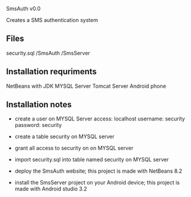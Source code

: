 SmsAuth v0.0

Creates a SMS authentication system

Files
------
security.sql
/SmsAuth
/SmsServer

Installation requriments
-------------------------
NetBeans with JDK
MYSQL Server
Tomcat Server
Android phone

Installation notes
--------------------
- create a user on MYSQL Server
    access: localhost
    username: security
    password: security

- create a table security on MYSQL server
- grant all access to security on on MYSQL server
- import security.sql into table named security on MYSQL server
- deploy the SmsAuth website; this project is made with NetBeans 8.2
- install the SmsServer project on your Android device; this project is made with Android studio 3.2